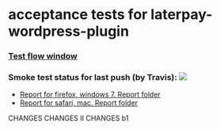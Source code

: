 acceptance tests for laterpay-wordpress-plugin
===========================================
<h3><a target=_blank href='https://travis-ci.org/AlexandrTsumarov-ScienceSoft/tests'>Test flow window</a></h3>
<h3>Smoke test status for last push (by Travis): <img src='https://api.travis-ci.org/AlexandrTsumarov-ScienceSoft/tests.svg'></h3>
<ul>

<li>
<a target=_blank href='http://htmlpreview.github.io/?https://raw.githubusercontent.com/AlexandrTsumarov-ScienceSoft/reports/master/current/firefox_win/report.html'>Report for firefox, windows 7. </a>
<a target=_blank href='https://github.com/AlexandrTsumarov-ScienceSoft/reports/tree/master/current/firefox_win'>Report folder</a>
</li>

<li><a target=_blank href='http://htmlpreview.github.io/?https://raw.githubusercontent.com/AlexandrTsumarov-ScienceSoft/reports/master/current/safari_mac/report.html'>Report for safari, mac. </a>
<a target=_blank href='https://github.com/AlexandrTsumarov-ScienceSoft/reports/tree/master/current/safari_mac'>Report folder</a>
</li>

</ul>
CHANGES
CHANGES II
CHANGES b1